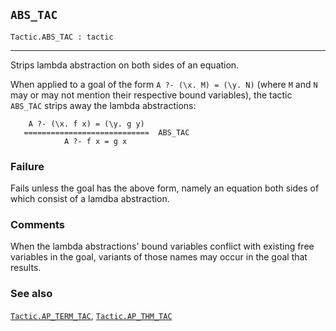## `ABS_TAC`

``` hol4
Tactic.ABS_TAC : tactic
```

------------------------------------------------------------------------

Strips lambda abstraction on both sides of an equation.

When applied to a goal of the form `A ?- (\x. M) = (\y. N)` (where `M`
and `N` may or may not mention their respective bound variables), the
tactic `ABS_TAC` strips away the lambda abstractions:

``` hol4
    A ?- (\x. f x) = (\y. g y)
   ============================  ABS_TAC
            A ?- f x = g x
```

### Failure

Fails unless the goal has the above form, namely an equation both sides
of which consist of a lamdba abstraction.

### Comments

When the lambda abstractions' bound variables conflict with existing
free variables in the goal, variants of those names may occur in the
goal that results.

### See also

[`Tactic.AP_TERM_TAC`](#Tactic.AP_TERM_TAC),
[`Tactic.AP_THM_TAC`](#Tactic.AP_THM_TAC)
